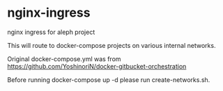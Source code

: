 # nginx-ingress
nginx ingress for aleph project

This will route to docker-compose projects on
various internal networks.

Original docker-compose.yml was from 
https://github.com/YoshinoriN/docker-gitbucket-orchestration

Before running docker-compose up -d please run create-networks.sh.

